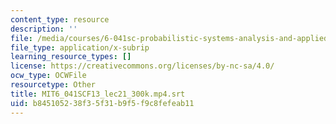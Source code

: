 ```yaml
---
content_type: resource
description: ''
file: /media/courses/6-041sc-probabilistic-systems-analysis-and-applied-probability-fall-2013/b845105238f35f31b9f5f9c8fefeab11_MIT6_041SCF13_lec21_300k.mp4.vtt
file_type: application/x-subrip
learning_resource_types: []
license: https://creativecommons.org/licenses/by-nc-sa/4.0/
ocw_type: OCWFile
resourcetype: Other
title: MIT6_041SCF13_lec21_300k.mp4.srt
uid: b8451052-38f3-5f31-b9f5-f9c8fefeab11
---
```

